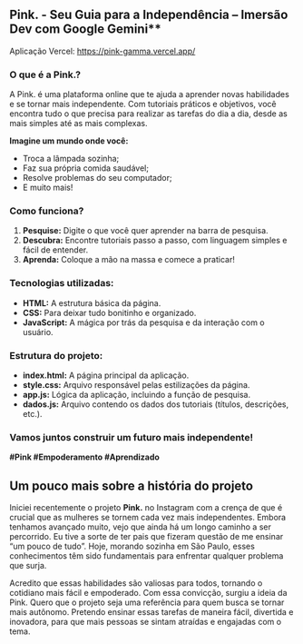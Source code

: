 ## Pink. - Seu Guia para a Independência – Imersão Dev com Google Gemini**
Aplicação Vercel: https://pink-gamma.vercel.app/

### **O que é a Pink.?**

A Pink. é uma plataforma online que te ajuda a aprender novas habilidades e se tornar mais independente. Com tutoriais práticos e objetivos, você encontra tudo o que precisa para realizar as tarefas do dia a dia, desde as mais simples até as mais complexas.

**Imagine um mundo onde você:**

* Troca a lâmpada sozinha;
* Faz sua própria comida saudável;
* Resolve problemas do seu computador;
* E muito mais!

### **Como funciona?**

1. **Pesquise:** Digite o que você quer aprender na barra de pesquisa.
2. **Descubra:** Encontre tutoriais passo a passo, com linguagem simples e fácil de entender.
3. **Aprenda:** Coloque a mão na massa e comece a praticar!

### **Tecnologias utilizadas:**

* **HTML:** A estrutura básica da página.
* **CSS:** Para deixar tudo bonitinho e organizado.
* **JavaScript:** A mágica por trás da pesquisa e da interação com o usuário.

### **Estrutura do projeto:**

* **index.html:** A página principal da aplicação.
* **style.css:** Arquivo responsável pelas estilizações da página.
* **app.js:** Lógica da aplicação, incluindo a função de pesquisa.
* **dados.js:** Arquivo contendo os dados dos tutoriais (títulos, descrições, etc.).

### **Vamos juntos construir um futuro mais independente!**

**#Pink #Empoderamento #Aprendizado**

## Um pouco mais sobre a história do projeto

Iniciei recentemente o projeto **Pink.** no Instagram com a crença de que é crucial que as mulheres se tornem cada vez mais independentes. Embora tenhamos avançado muito, vejo que ainda há um longo caminho a ser percorrido. Eu tive a sorte de ter pais que fizeram questão de me ensinar “um pouco de tudo”. Hoje, morando sozinha em São Paulo, esses conhecimentos têm sido fundamentais para enfrentar qualquer problema que surja.

Acredito que essas habilidades são valiosas para todos, tornando o cotidiano mais fácil e empoderado. Com essa convicção, surgiu a ideia da Pink. Quero que o projeto seja uma referência para quem busca se tornar mais autônomo. Pretendo ensinar essas tarefas de maneira fácil, divertida e inovadora, para que mais pessoas se sintam atraídas e engajadas com o tema.

